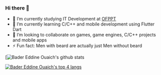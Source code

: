 <!--Themes: https://github.com/anuraghazra/github-readme-stats-->
### Hi there 👋

- 🔭 I’m currently studying IT Development at [OFPPT](https://www.ofppt.ma/en/institutions/specialized-institute-applied-technology-ntic-sidi-maarouf-casablanca)<!--, meanwhile improving my problem solving skills by working on a basic game engine called the [PGE!](https://github.com/BaderEddineOuaich/PGE) (Pragmatic Game Engine)-->
- 🌱 I’m currently learning C/C++ and mobile development using Flutter Dart
- 👯 I’m looking to collaborate on games, game engines, C/C++ projects and mobile apps
- ⚡ Fun fact: Men with beard are actually just Men without beard
<!-- - 📫 How to reach me: [@Website](https://badereddineouaich.herokuapp.com/) or email badereddineouaich@gmail.com -->



<!--BEFORE VERCEL ISSUE
![Bader Eddine Ouaich's github stats](https://github-readme-stats.vercel.app/api?username=BaderEddineOuaich&show_icons=true&theme=react)
-->
<!--[![Bader Eddine Ouaich's github stats](https://github-readme-stats.vercel.app/api?username=BaderEddineOuaich&show_icons=true)](https://github.com/anuraghazra/github-readme-stats)-->

<!--BEFORE VERCEL ISSUE
[![Bader Eddine Ouaich's top langs](https://github-readme-stats.vercel.app/api/top-langs/?username=BaderEddineOuaich&layout=compact&theme=react)](https://github.com/anuraghazra/github-readme-stats)
-->

[![Bader Eddine Ouaich's github stats](https://github-readme-stats.vercel.app/api?username=BaderEddineOuaich&layout=compact&theme=react&hide=css,html&show_icons=true&count_private=true)

[![Bader Eddine Ouaich's top 4 langs](https://github-readme-stats.vercel.app/api/top-langs/?username=BaderEddineOuaich&layout=compact&theme=react&hide=css,html&langs_count=4)](https://github.com/anuraghazra/github-readme-stats)


<!--Visitors username.reponame
<p align=center>                           
  <img align=center  src="https://visitor-badge.laobi.icu/badge?page_id=BaderEddineOuaich.BaderEddineOuaich" alt="Visitors">                     
</p>
-->
